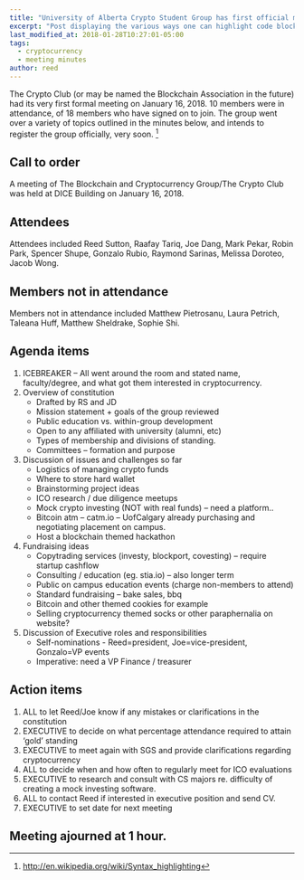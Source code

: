 ```yaml
---
title: "University of Alberta Crypto Student Group has first official meeting"
excerpt: "Post displaying the various ways one can highlight code blocks with Jekyll. Some options include standard Markdown, GitHub Flavored Markdown, and Jekyll's `{% highlight %}` tag."
last_modified_at: 2018-01-28T10:27:01-05:00
tags: 
  - cryptocurrency
  - meeting minutes
author: reed
---
```


The Crypto Club (or may be named the Blockchain Association in the future) had its very first formal meeting on January 16, 2018. 10 members were in attendance, of 18 members who have signed on to join. The group went over a variety of topics outlined in the minutes below, and intends to register the group officially, very soon. [^1]

[^1]: <http://en.wikipedia.org/wiki/Syntax_highlighting>

## Call to order
A meeting of The Blockchain and Cryptocurrency Group/The Crypto Club was held at DICE Building on January 16, 2018.

## Attendees
Attendees included Reed Sutton, Raafay Tariq, Joe Dang, Mark Pekar, Robin Park, Spencer Shupe, Gonzalo Rubio, Raymond Sarinas, Melissa Doroteo, Jacob Wong. 

## Members not in attendance
Members not in attendance included Matthew Pietrosanu, Laura Petrich, Taleana Huff, Matthew Sheldrake, Sophie Shi.

## Agenda items
1.	ICEBREAKER – All went around the room and stated name, faculty/degree, and what got them interested in cryptocurrency. 
2.	Overview of constitution
    * Drafted by RS and JD
    * Mission statement + goals of the group reviewed
    * Public education vs. within-group development
    * Open to any affiliated with university (alumni, etc)
    * Types of membership and divisions of standing. 
    * Committees – formation and purpose
3.	Discussion of issues and challenges so far
    * Logistics of managing crypto funds
    * Where to store hard wallet
    * Brainstorming project ideas
    * ICO research / due diligence meetups 
    * Mock crypto investing (NOT with real funds) – need a platform..
    * Bitcoin atm – catm.io – UofCalgary already purchasing and negotiating placement on campus.
    * Host  a blockchain themed hackathon
5.	Fundraising ideas
    * Copytrading services (investy, blockport, covesting) – require startup cashflow
    * Consulting / education (eg. stia.io) – also longer term
    * Public on campus education events (charge non-members to attend)
    * Standard fundraising – bake sales, bbq
    * Bitcoin and other themed cookies for example
    * Selling cryptocurrency themed socks or other paraphernalia on website?
6.	Discussion of Executive roles and responsibilities
    * Self-nominations - Reed=president, Joe=vice-president, Gonzalo=VP events
    * Imperative: need a VP Finance / treasurer

## Action items
1.	ALL to let Reed/Joe know if any mistakes or clarifications in the constitution
2.	EXECUTIVE to decide on what percentage attendance required to attain ‘gold’ standing
3.	EXECUTIVE to meet again with SGS and provide clarifications regarding cryptocurrency
4.	ALL to decide when and how often to regularly meet for ICO evaluations
5.	EXECUTIVE to research and consult with CS majors re. difficulty of creating a mock investing software.
6.	 ALL to contact Reed if interested in executive position and send CV.
7.	EXECUTIVE to set date for next meeting

## Meeting ajourned at 1 hour. 



